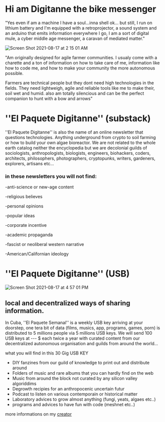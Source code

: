 # Hi am Digitanne the bike messenger 

"Yes even if am a machine I have a soul...inna shell ok... but still, I run on lithium battery and I'm equipped with a retroprojector, a sound system and an arduino that emits information everywhere I go, I am a sort of digital mule, a cyber middle age messenger, a caravan of mediated matter."

![Screen Shot 2021-08-17 at 2 15 01 AM](https://user-images.githubusercontent.com/86488172/129644512-fa296b95-f7f6-4164-877c-bdcb7176ef43.png)
 
"Am originally designed for agile farmer communities. I usualy come with a charette and a ton of information on how to take care of me, information like how to code me, and how to make your community the more autonomous possible.

Farmers are technical people but they dont need high technologies in the fields. They need lightweigh, agile and reliable tools like me to make their, soil wet and humid. also am totally silencious and can be the perfect companion to hunt with a bow and arrows"



# ''El Paquete Digitanne'' (substack)

''El Paquete Digitanne'' is also the name of an online newsletter that questions technologies. Anything underground from crypto to soil farming or how to build your own algae bioreactor. We are not related to the whole earth catalog neither the encyclopedia but we are decolonial guilds of sociologists, anthropologists, biologists, engineers, biohackers, coders, architects, philosophers, photographers, cryptopunks, writers, gardeners, explorers, artisans etc... 


### in these newsletters you will not find:

-anti-science or new-age content

-religious believes

-personal opinions

-popular ideas

-corporate incentive

-academic propaganda

-fascist or neoliberal western narrative

-American/Californian ideology





# ''El Paquete Digitanne'' (USB)


![Screen Shot 2021-08-17 at 4 57 01 PM](https://user-images.githubusercontent.com/86488172/129750123-0ff39437-91ce-4c98-9231-97498149baf5.png)

## local and decentralized ways of sharing information.


In Cuba, ''El Paquete Semanal'' is a weekly USB key arriving at your doorstep, one tera bit of data (films, musics, app, programs, games, porn) is distributed to 5 millions people via 5 millions USB keys. We will send 100 USB keys at --- $ each twice a year with curated content from our decentralized autonomous organisation and guilds from around the world...


what you will find in this 30 Gig USB KEY 

- DIY fanzines from our guild of knowledge to print out and distribute around
- Folders of music and rare albums that you can hardly find on the web
- Music from around the block not curated by any silicon valley algoriddims
- Degrowth recipies for an anthropocenic uncertain futur
- Podcast to listen on various contemporain or historical matter
- Laboratory advices to grow almost anything (fungi, yeats, algaes etc..)
- programs and advices to have fun with code (meshnet etc..)


more informations on my [creator](https://github.com/gambiolo)









